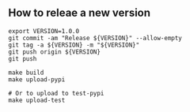 ## How to releae a new version

```
export VERSION=1.0.0
git commit -am "Release ${VERSION}" --allow-empty
git tag -a ${VERSION} -m "${VERSION}"
git push origin ${VERSION}
git push
```

```
make build
make upload-pypi

# Or to upload to test-pypi
make upload-test
```
